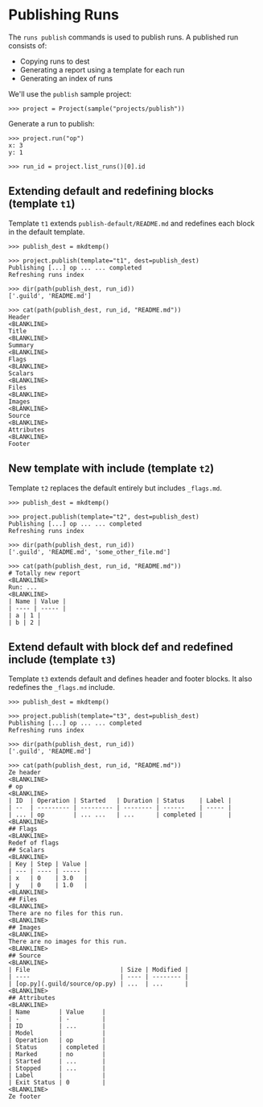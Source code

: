 # Publishing Runs

The `runs publish` commands is used to publish runs. A published run
consists of:

- Copying runs to dest
- Generating a report using a template for each run
- Generating an index of runs

We'll use the `publish` sample project:

    >>> project = Project(sample("projects/publish"))

Generate a run to publish:

    >>> project.run("op")
    x: 3
    y: 1

    >>> run_id = project.list_runs()[0].id

## Extending default and redefining blocks (template `t1`)

Template `t1` extends `publish-default/README.md` and redefines each
block in the default template.

    >>> publish_dest = mkdtemp()

    >>> project.publish(template="t1", dest=publish_dest)
    Publishing [...] op ... ... completed
    Refreshing runs index

    >>> dir(path(publish_dest, run_id))
    ['.guild', 'README.md']

    >>> cat(path(publish_dest, run_id, "README.md"))
    Header
    <BLANKLINE>
    Title
    <BLANKLINE>
    Summary
    <BLANKLINE>
    Flags
    <BLANKLINE>
    Scalars
    <BLANKLINE>
    Files
    <BLANKLINE>
    Images
    <BLANKLINE>
    Source
    <BLANKLINE>
    Attributes
    <BLANKLINE>
    Footer

## New template with include (template `t2`)

Template `t2` replaces the default entirely but includes `_flags.md`.

    >>> publish_dest = mkdtemp()

    >>> project.publish(template="t2", dest=publish_dest)
    Publishing [...] op ... ... completed
    Refreshing runs index

    >>> dir(path(publish_dest, run_id))
    ['.guild', 'README.md', 'some_other_file.md']

    >>> cat(path(publish_dest, run_id, "README.md"))
    # Totally new report
    <BLANKLINE>
    Run: ...
    <BLANKLINE>
    | Name | Value |
    | ---- | ----- |
    | a | 1 |
    | b | 2 |

## Extend default with block def and redefined include (template `t3`)

Template `t3` extends default and defines header and footer blocks. It
also redefines the `_flags.md` include.

    >>> publish_dest = mkdtemp()

    >>> project.publish(template="t3", dest=publish_dest)
    Publishing [...] op ... ... completed
    Refreshing runs index

    >>> dir(path(publish_dest, run_id))
    ['.guild', 'README.md']

    >>> cat(path(publish_dest, run_id, "README.md"))
    Ze header
    <BLANKLINE>
    # op
    <BLANKLINE>
    | ID  | Operation | Started   | Duration | Status    | Label |
    | --  | --------- | --------- | -------- | ------    | ----- |
    | ... | op        | ... ...   | ...      | completed |       |
    <BLANKLINE>
    ## Flags
    <BLANKLINE>
    Redef of flags
    ## Scalars
    <BLANKLINE>
    | Key | Step | Value |
    | --- | ---- | ----- |
    | x   | 0    | 3.0   |
    | y   | 0    | 1.0   |
    <BLANKLINE>
    ## Files
    <BLANKLINE>
    There are no files for this run.
    <BLANKLINE>
    ## Images
    <BLANKLINE>
    There are no images for this run.
    <BLANKLINE>
    ## Source
    <BLANKLINE>
    | File                         | Size | Modified |
    | ----                         | ---- | -------- |
    | [op.py](.guild/source/op.py) | ...  | ...      |
    <BLANKLINE>
    ## Attributes
    <BLANKLINE>
    | Name        | Value     |
    | -           | -         |
    | ID          | ...       |
    | Model       |           |
    | Operation   | op        |
    | Status      | completed |
    | Marked      | no        |
    | Started     | ...       |
    | Stopped     | ...       |
    | Label       |           |
    | Exit Status | 0         |
    <BLANKLINE>
    Ze footer
